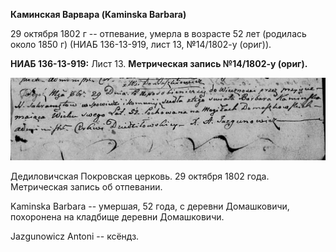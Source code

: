 **Каминская Варвара (Kaminska Barbara)**

29 октября 1802 г -- отпевание, умерла в возрасте 52 лет (родилась около
1850 г) (НИАБ 136-13-919, лист 13, №14/1802-у (ориг)).

**НИАБ 136-13-919:** Лист 13. **Метрическая запись №14/1802-у (ориг).**

![](./media/95cffbd5880e313d15b795a97b3eb34fa2bbd77d.png)

Дедиловичская Покровская церковь. 29 октября 1802 года. Метрическая
запись об отпевании.

Kaminska Barbara -- умершая, 52 года, с деревни Домашковичи, похоронена
на кладбище деревни Домашковичи.

Jazgunowicz Antoni -- ксёндз.
